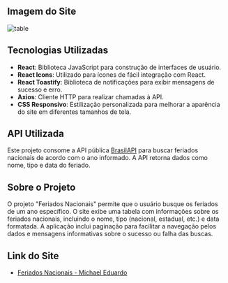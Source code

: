 
## Imagem do Site

![table](https://github.com/user-attachments/assets/f2c3954d-fa86-4838-8c0f-d7deb6c78b1a)

## Tecnologias Utilizadas

- **React**: Biblioteca JavaScript para construção de interfaces de usuário.
- **React Icons**: Utilizado para ícones de fácil integração com React.
- **React Toastify**: Biblioteca de notificações para exibir mensagens de sucesso e erro.
- **Axios**: Cliente HTTP para realizar chamadas à API.
- **CSS Responsivo**: Estilização personalizada para melhorar a aparência do site em diferentes tamanhos de tela.

## API Utilizada

Este projeto consome a API pública [BrasilAPI](https://brasilapi.com.br/api/) para buscar feriados nacionais de acordo com o ano informado. A API retorna dados como nome, tipo e data do feriado.

## Sobre o Projeto

O projeto "Feriados Nacionais" permite que o usuário busque os feriados de um ano específico. O site exibe uma tabela com informações sobre os feriados nacionais, incluindo o nome, tipo (nacional, estadual, etc.) e data formatada. A aplicação inclui paginação para facilitar a navegação pelos dados e mensagens informativas sobre o sucesso ou falha das buscas.

## Link do Site

- [Feriados Nacionais - Michael Eduardo](https://tabela-de-feriados-kohl.vercel.app/)



